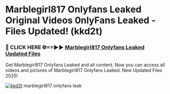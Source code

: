 # Marblegirl817 Onlyfans Leaked Original Videos 0nlyFans Leaked - Files Updated! (kkd2t)

<h3>🔴 CLICK HERE 🌐==►► <a href="https://tinyurl.com/2wckxsce" rel="nofollow">Marblegirl817 Onlyfans Leaked Updated Files</a></h3>

Get Marblegirl817 Onlyfans Leaked and all content. Now you can access all videos and pictures of Marblegirl817 Onlyfans Leaked. New Updated Files 2025!

[![kkd2t](https://i.imgur.com/AFduVYN.gif)](https://tinyurl.com/2wckxsce)
marblegirl817 onlyfans leak